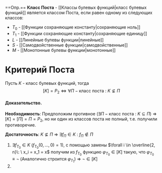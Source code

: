 ==Опр.== **Класс Поста** - [[Классы булевых функций|класс булевых функций]] является классом Поста, если равен одному из следующих классов:

- $T_0$ - [[Функции сохраняющие константу|сохраняющие ноль]]
- $T_1$ - [[Функции сохраняющие константу|сохраняющие единицу]]
- $L$ - [[Линейные булевы функции|линейные]]
- $S$ - [[Самодвойственные функции|самодвойственные]]
- $M$ - [[Монотонные булевы функции|монотонные]]


# Критерий Поста

Пусть $K$ - класс булевых функций, тогда
$$[K] = P_2 \Longleftrightarrow \forall П - \text{класс поста}\ :\ K \nsubseteq П$$

#### Доказательство.

**Необходимость**: Предположим противное ($\exists П - \text{класс поста}\ :\ K \subseteq П$) $\Rightarrow$ $[K] = [П] = П =P_2$, но ни один из классов поста не полный, т.е. получили противоречие.

**Достаточность**: $K \nsubseteq П$ $\Rightarrow$ $\exists f_{П} \in K\ :\ f_{П} \not\in П$

1) $\exists f_{T_{0}} \in K$ ($f_{T_{0}}(0, ..., 0) = 1$), с помощью замены $\forall i \in \overline{2, n}\: \ x_i = x_1 = x$ получим из $f_{T_{0}}$ функцию $\varphi_{T_0} \in [K]$ такую, что $\varphi_{T_0} \equiv \neg$  (Аналогично строится $\varphi_{T_1}$) $\Rightarrow$ $\neg \in [K]$
2) 